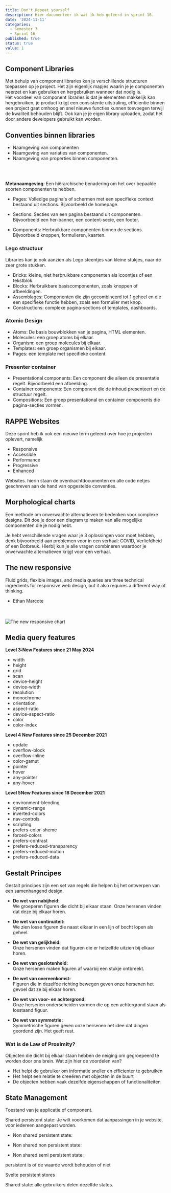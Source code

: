 ```yaml
---
title: Don't Repeat yourself
description: Hier documenteer ik wat ik heb geleerd in sprint 16.
date: '2024-11-11'
categories:
  - Semester 3
  - Sprint 16
published: true
status: true
value: 1
---
```


<script>
  import TNR from '$lib/assets/the-new-responsive.png'
</script>

## Component Libraries
Met behulp van component libraries kan je verschillende structuren toepassen op je project. Het zijn eigenlijk mapjes
waarin je je componenten neerzet en kan gebruiken en hergebruiken wanneer dat nodig is. 
<br>
Het voordeel van component libraries is dat je elementen makkelijk kan hergebruiken, je product krijgt een consistente uitstraling,
efficientie binnen een project gaat omhoog en snel nieuwe functies kunnen toevoegen terwijl de kwaliteit behouden blijft. Ook kan je je eigen library uploaden, zodat het door andere developers gebruikt kan worden.



## Conventies binnen libraries
- Naamgeving van componenten 
- Naamgeving van variaties van componenten.
- Naamgeving van properties binnen componenten.
<br>
<br>

**Metanaamgeving**: Een hiërarchische benadering om het over bepaalde soorten componenten te hebben.
- Pages: Volledige pagina's of schermen met een specifieke context bestaand uit sections. Bijvoorbeeld de homepage.

- Sections: Secties van een pagina bestaand uit componenten. Bijvoorbeeld een her-banner, een content-secie, een footer.

- Components: Herbruikbare componenten binnen de sections. Bijvoorbeeld knoppen, formulieren, kaarten.

### Lego structuur
Libraries kan je ook aanzien als Lego steentjes van kleine stukjes, naar de zeer grote stukken.

- Bricks: kleine, niet herbruikbare componenten als icoontjes of een tekstblok.
- Blocks: Herbruikbare basiscomponenten, zoals knoppen of afbeeldingen.
- Assemblages: Componenten die zijn gecombineerd tot 1 geheel en die een specifieke functie hebben, zoals een formulier met knop.
- Constructions: complexe pagina-sections of templates, dashboards.

### Atomic Design

- Atoms: De basis bouwblokken van je pagina, HTML elementen.
- Molecules: een groep atoms bij elkaar.
- Organism: een groep molecules bij elkaar.
- Templates: een groep organismen bij elkaar.
- Pages: een template met specifieke content.

### Presenter container

- Presentational components: Een component die alleen de presentatie regelt. Bijvoorbeeld een afbeelding.
- Container components: Een component die de inhoud presenteert en de structuur regelt.
- Compositions: Een groep presentational en container components die pagina-secties vormen.

## RAPPE Websites
Deze sprint heb ik ook een nieuwe term geleerd over hoe je projecten oplevert, namelijk 
- Responsive
- Accessible
- Performance
- Progressive
- Enhanced

Websites. hierin staan de overdrachtdocumenten en alle code netjes geschreven aan de hand van opgestelde conventies.

## Morphological charts

Een methode om onverwachte alternatieven te bedenken voor complexe designs. Dit doe je door een diagram te maken van alle mogelijke componenten die je nodig hebt.

Je hebt verschillende vragen waar je 3 oplossingen voor moet hebben, denk bijvoorbeeld aan problemen voor in een verhaal: COVID, Verliefdheid of een Botbreuk. Hierbij kun je alle vragen combineren waardoor je onverwachte alternatieven krijgt voor een verhaal.

## The new responsive
Fluid grids, flexible images, and media queries are three technical ingredients for responsive web design, but it also requires a different way of thinking.

- Ethan Marcote
<br>
<br>
<img alt="The new responsive chart" src={TNR} />


## Media query features
<strong>Level 3:<span>New Features since 21 May 2024</span></strong>

- width
- height
- grid
- scan
- device-height
- device-width
- resolution
- monochrome
- orientation
- aspect-ratio
- device-aspect-ratio
- color
- color-index

<strong>Level 4 <span>New Features since 25 December 2021</span></strong>

- update
- overflow-block
- overflow-inline
- color-gamut
- pointer 
- hover
- any-pointer
- any-hover

<strong>Level 5<span>New Features since 18 December 2021</span></strong>

- environment-blending
- dynamic-range
- inverted-colors
- nav-controls
- scripting
- prefers-color-sheme
- forced-colors
- prefers-contrast
- prefers-reduced-transparency
- prefers-reduced-motion
- prefers-reduced-data

## Gestalt Principes
Gestalt principes zijn een set van regels die helpen bij het ontwerpen van een samenhangend design.

- **De wet van nabijheid:** <br>
We groeperen figuren die dicht bij elkaar staan. Onze hersenen vinden dat deze bij elkaar horen.

- **De wet van continuïteit:** <br>
We zien losse figuren die naast elkaar in een lijn of bocht lopen als geheel.

- **De wet van gelijkheid:** <br>
Onze hersenen vinden dat figuren die er hetzelfde uitzien bij elkaar horen.

- **De wet van geslotenheid:** <br>
Onze hersenen maken figuren af waarbij een stukje ontbreekt.

- **De wet van overeenkomst:** <br>
Figuren die in dezelfde richting bewegen geven onze hersenen het gevoel dat ze bij elkaar horen. 

- **De wet van voor- en achtergrond:** <br>
Onze hersenen onderscheiden vormen die op een achtergrond staan als losstaand figuur.

- **De wet van symmetrie:** <br>
Symmetrische figuren geven onze hersenen het idee dat dingen geordend zijn. Het geeft rust.

### Wat is de Law of Proximity?
Objecten die dicht bij elkaar staan hebben de neiging om gegroepeerd te worden door ons brein. Wat zijn hier de voordelen van?
- Het helpt de gebruiker om informatie sneller en efficienter te gebruiken
- Het helpt een relatie te creeëren met objecten in de buurt
- De objecten hebben vaak dezelfde eigenschappen of functionaliteiten

## State Management
Toestand van je applicatie of component.

Shared persistent state:
Je wilt voorkomen dat aanpassingen in je website, voor iedereen aangepast worden.

- Non shared persistent state:

- Non shared non persistent state:

- Non shared semi persistent state:

persistent is of de waarde wordt behouden of niet

Svelte persistent stores

Shared state:
alle gebruikers delen dezelfde states.


